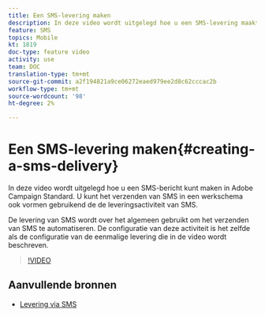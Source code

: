 ```yaml
---
title: Een SMS-levering maken
description: In deze video wordt uitgelegd hoe u een SMS-levering maakt in Adobe Campaign Standard (ACS).
feature: SMS
topics: Mobile
kt: 1819
doc-type: feature video
activity: use
team: DOC
translation-type: tm+mt
source-git-commit: a2f194821a9ce06272eaed979ee2d8c62cccac2b
workflow-type: tm+mt
source-wordcount: '98'
ht-degree: 2%

---
```



# Een SMS-levering maken{#creating-a-sms-delivery}

In deze video wordt uitgelegd hoe u een SMS-bericht kunt maken in Adobe Campaign Standard. U kunt het verzenden van SMS in een werkschema ook vormen gebruikend de de leveringsactiviteit van SMS.

De levering van SMS wordt over het algemeen gebruikt om het verzenden van SMS te automatiseren. De configuratie van deze activiteit is het zelfde als de configuratie van de eenmalige levering die in de video wordt beschreven.

>[!VIDEO](https://video.tv.adobe.com/v/25265/?quality=12)

## Aanvullende bronnen

* [Levering via SMS](https://docs.adobe.com/content/help/en/campaign-standard/using/managing-processes-and-data/channel-activities/sms-delivery.html#configuration)

